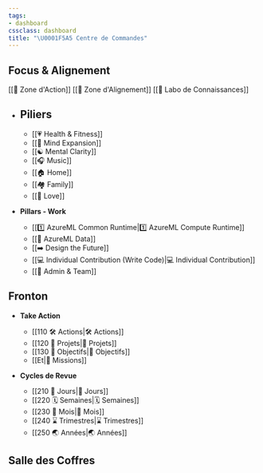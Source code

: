```yaml
---
tags:
- dashboard
cssclass: dashboard
title: "\U0001F5A5️ Centre de Commandes"
---
```



## Focus & Alignement
[[🚀 Zone d'Action]]
[[🧭 Zone d'Alignement]]
[[🔮 Labo de Connaissances]]

- ##  **Piliers**
    - [[💗 Health & Fitness]]
    - [[🤯 Mind Expansion]]
    - [[☯️ Mental Clarity]]
    - [[🎧 Music]]
    - [[🏠 Home]]
    - [[🏘 Family]]
    - [[🥰 Love]]

- **Pillars - Work**
    - [[1️⃣ AzureML Common Runtime|1️⃣ AzureML Compute Runtime]]
    - [[🔢 AzureML Data]]
    - [[➡️ Design the Future]]
    - [[💻 Individual Contribution (Write Code)|💻 Individual Contribution]]
    - [[💾 Admin & Team]]

## Fronton

- **Take Action**
    - [[110 🛠 Actions|🛠 Actions]]
    - [[120 🧗 Projets|🧗 Projets]]
    - [[130 🎯 Objectifs|🎯 Objectifs]]
    - [[Et|🎨 Missions]]

- **Cycles de Revue**
    - [[210 🌄 Jours|🌄 Jours]]
    - [[220 🗓 Semaines|🗓 Semaines]]
    - [[230 📅 Mois|📅 Mois]]
    - [[240 ⌛️ Trimestres|⌛️ Trimestres]]
    - [[250 🌏 Années|🌏 Années]]


## Salle des Coffres